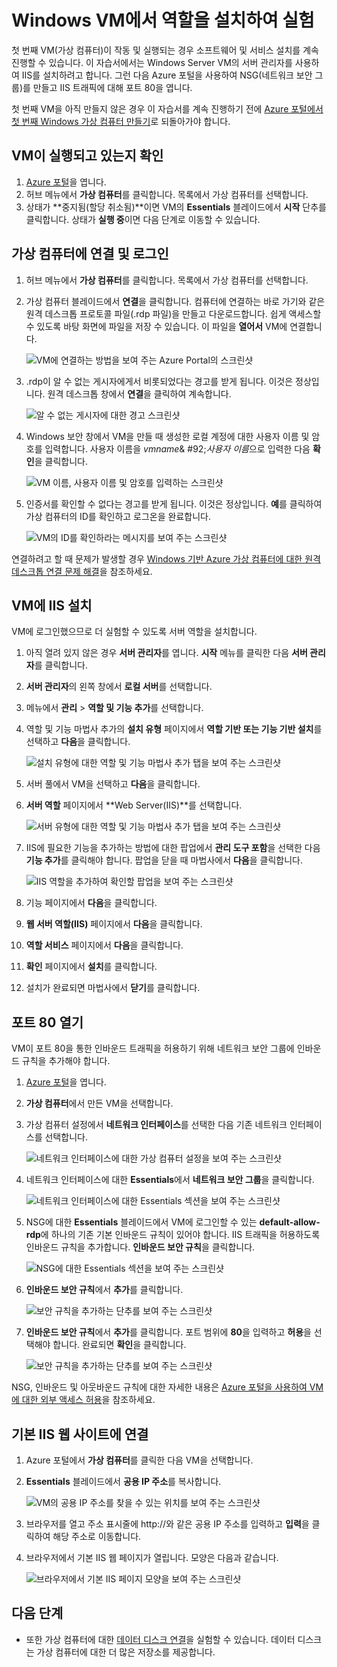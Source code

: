 <properties
	pageTitle="첫 번째 Windows VM에 IIS 설치 | Microsoft Azure"
	description="Azure 포털을 사용하여 IIS를 설치하고 포트 80을 열어 첫 번째 Windows 가상 컴퓨터로 실험합니다."
	keywords=""
	services="virtual-machines-windows"
	documentationCenter=""
	authors="cynthn"
	manager="timlt"
	editor=""
	tags="azure-resource-manager"/>
<tags
	ms.service="virtual-machines-windows"
	ms.workload="infrastructure-services"
	ms.tgt_pltfrm="vm-windows"
	ms.devlang="na"
	ms.topic="article"
	ms.date="09/06/2016"
	ms.author="cynthn"/>

# Windows VM에서 역할을 설치하여 실험
	
첫 번째 VM(가상 컴퓨터)이 작동 및 실행되는 경우 소프트웨어 및 서비스 설치를 계속 진행할 수 있습니다. 이 자습서에서는 Windows Server VM의 서버 관리자를 사용하여 IIS를 설치하려고 합니다. 그런 다음 Azure 포털을 사용하여 NSG(네트워크 보안 그룹)를 만들고 IIS 트래픽에 대해 포트 80을 엽니다.

첫 번째 VM을 아직 만들지 않은 경우 이 자습서를 계속 진행하기 전에 [Azure 포털에서 첫 번째 Windows 가상 컴퓨터 만들기](virtual-machines-windows-hero-tutorial.md)로 되돌아가야 합니다.

## VM이 실행되고 있는지 확인

1. [Azure 포털](https://portal.azure.com)을 엽니다.
2. 허브 메뉴에서 **가상 컴퓨터**를 클릭합니다. 목록에서 가상 컴퓨터를 선택합니다.
3. 상태가 **중지됨(할당 취소됨)**이면 VM의 **Essentials** 블레이드에서 **시작** 단추를 클릭합니다. 상태가 **실행 중**이면 다음 단계로 이동할 수 있습니다.

## 가상 컴퓨터에 연결 및 로그인

1.	허브 메뉴에서 **가상 컴퓨터**를 클릭합니다. 목록에서 가상 컴퓨터를 선택합니다.

3. 가상 컴퓨터 블레이드에서 **연결**을 클릭합니다. 컴퓨터에 연결하는 바로 가기와 같은 원격 데스크톱 프로토콜 파일(.rdp 파일)을 만들고 다운로드합니다. 쉽게 액세스할 수 있도록 바탕 화면에 파일을 저장 수 있습니다. 이 파일을 **열어서** VM에 연결합니다.

	![VM에 연결하는 방법을 보여 주는 Azure Portal의 스크린샷](./media/virtual-machines-windows-hero-tutorial/connect.png)

4. .rdp이 알 수 없는 게시자에게서 비롯되었다는 경고를 받게 됩니다. 이것은 정상입니다. 원격 데스크톱 창에서 **연결**을 클릭하여 계속합니다.

	![알 수 없는 게시자에 대한 경고 스크린샷](./media/virtual-machines-windows-hero-tutorial/rdp-warn.png)

5. Windows 보안 창에서 VM을 만들 때 생성한 로컬 계정에 대한 사용자 이름 및 암호를 입력합니다. 사용자 이름을 *vmname*& #92;*사용자 이름*으로 입력한 다음 **확인**을 클릭합니다.

	![VM 이름, 사용자 이름 및 암호를 입력하는 스크린샷](./media/virtual-machines-windows-hero-tutorial/credentials.png)
 	
6.	인증서를 확인할 수 없다는 경고를 받게 됩니다. 이것은 정상입니다. **예**를 클릭하여 가상 컴퓨터의 ID를 확인하고 로그온을 완료합니다.

	![VM의 ID를 확인하라는 메시지를 보여 주는 스크린샷](./media/virtual-machines-windows-hero-tutorial/cert-warning.png)


연결하려고 할 때 문제가 발생할 경우 [Windows 기반 Azure 가상 컴퓨터에 대한 원격 데스크톱 연결 문제 해결](virtual-machines-windows-troubleshoot-rdp-connection.md)을 참조하세요.


## VM에 IIS 설치

VM에 로그인했으므로 더 실험할 수 있도록 서버 역할을 설치합니다.

1. 아직 열려 있지 않은 경우 **서버 관리자**를 엽니다. **시작** 메뉴를 클릭한 다음 **서버 관리자**를 클릭합니다.
2. **서버 관리자**의 왼쪽 창에서 **로컬 서버**를 선택합니다.
3. 메뉴에서 **관리** > **역할 및 기능 추가**를 선택합니다.
4. 역할 및 기능 마법사 추가의 **설치 유형** 페이지에서 **역할 기반 또는 기능 기반 설치**를 선택하고 **다음**을 클릭합니다.

	![설치 유형에 대한 역할 및 기능 마법사 추가 탭을 보여 주는 스크린샷](./media/virtual-machines-windows-hero-tutorial/role-wizard.png)

5. 서버 풀에서 VM을 선택하고 **다음**을 클릭합니다.
6. **서버 역할** 페이지에서 **Web Server(IIS)**를 선택합니다.

	![서버 유형에 대한 역할 및 기능 마법사 추가 탭을 보여 주는 스크린샷](./media/virtual-machines-windows-hero-tutorial/add-iis.png)

7. IIS에 필요한 기능을 추가하는 방법에 대한 팝업에서 **관리 도구 포함**을 선택한 다음 **기능 추가**를 클릭해야 합니다. 팝업을 닫을 때 마법사에서 **다음**을 클릭합니다.

	![IIS 역할을 추가하여 확인할 팝업을 보여 주는 스크린샷](./media/virtual-machines-windows-hero-tutorial/confirm-add-feature.png)

8. 기능 페이지에서 **다음**을 클릭합니다.
9. **웹 서버 역할(IIS)** 페이지에서 **다음**을 클릭합니다.
10. **역할 서비스** 페이지에서 **다음**을 클릭합니다.
11. **확인** 페이지에서 **설치**를 클릭합니다.
12. 설치가 완료되면 마법사에서 **닫기**를 클릭합니다.



## 포트 80 열기 

VM이 포트 80을 통한 인바운드 트래픽을 허용하기 위해 네트워크 보안 그룹에 인바운드 규칙을 추가해야 합니다.

1. [Azure 포털](https://portal.azure.com)을 엽니다.
2. **가상 컴퓨터**에서 만든 VM을 선택합니다.
3. 가상 컴퓨터 설정에서 **네트워크 인터페이스**를 선택한 다음 기존 네트워크 인터페이스를 선택합니다.

	![네트워크 인터페이스에 대한 가상 컴퓨터 설정을 보여 주는 스크린샷](./media/virtual-machines-windows-hero-tutorial/network-interface.png)

4. 네트워크 인터페이스에 대한 **Essentials**에서 **네트워크 보안 그룹**을 클릭합니다.

	![네트워크 인터페이스에 대한 Essentials 섹션을 보여 주는 스크린샷](./media/virtual-machines-windows-hero-tutorial/select-nsg.png)

5. NSG에 대한 **Essentials** 블레이드에서 VM에 로그인할 수 있는 **default-allow-rdp**에 하나의 기존 기본 인바운드 규칙이 있어야 합니다. IIS 트래픽을 허용하도록 인바운드 규칙을 추가합니다. **인바운드 보안 규칙**을 클릭합니다.

	![NSG에 대한 Essentials 섹션을 보여 주는 스크린샷](./media/virtual-machines-windows-hero-tutorial/inbound.png)

6. **인바운드 보안 규칙**에서 **추가**를 클릭합니다.

	![보안 규칙을 추가하는 단추를 보여 주는 스크린샷](./media/virtual-machines-windows-hero-tutorial/add-rule.png)

7. **인바운드 보안 규칙**에서 **추가**를 클릭합니다. 포트 범위에 **80**을 입력하고 **허용**을 선택해야 합니다. 완료되면 **확인**을 클릭합니다.

	![보안 규칙을 추가하는 단추를 보여 주는 스크린샷](./media/virtual-machines-windows-hero-tutorial/port-80.png)
 
NSG, 인바운드 및 아웃바운드 규칙에 대한 자세한 내용은 [Azure 포털을 사용하여 VM에 대한 외부 액세스 허용](virtual-machines-windows-nsg-quickstart-portal.md)을 참조하세요.
 
## 기본 IIS 웹 사이트에 연결

1. Azure 포털에서 **가상 컴퓨터**를 클릭한 다음 VM을 선택합니다.
2. **Essentials** 블레이드에서 **공용 IP 주소**를 복사합니다.

	![VM의 공용 IP 주소를 찾을 수 있는 위치를 보여 주는 스크린샷](./media/virtual-machines-windows-hero-tutorial/ipaddress.png)

2. 브라우저를 열고 주소 표시줄에 http://<publicIPaddress>와 같은 공용 IP 주소를 입력하고 **입력**을 클릭하여 해당 주소로 이동합니다.
3. 브라우저에서 기본 IIS 웹 페이지가 열립니다. 모양은 다음과 같습니다.

	![브라우저에서 기본 IIS 페이지 모양을 보여 주는 스크린샷](./media/virtual-machines-windows-hero-tutorial/iis-default.png)

    

## 다음 단계

- 또한 가상 컴퓨터에 대한 [데이터 디스크 연결](virtual-machines-windows-attach-disk-portal.md)을 실험할 수 있습니다. 데이터 디스크는 가상 컴퓨터에 대한 더 많은 저장소를 제공합니다.

<!---HONumber=AcomDC_0914_2016-->